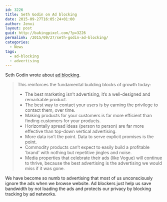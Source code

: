 ```yaml
---
id: 3226
title: Seth Godin on Ad blocking
date: 2015-09-27T16:05:24+01:00
author: Jenxi
layout: post
guid: http://bakingpixel.com/?p=3226
permalink: /2015/09/27/seth-godin-ad-blocking/
categories:
  - News
tags:
  - ad-blocking
  - advertising
---
```

Seth Godin wrote about [ad blocking](http://sethgodin.typepad.com/seths_blog/2015/09/ad-blocking.html).

> This reinforces the fundamental building blocks of growth today:
> 
>   * The best marketing isn&#8217;t advertising, it&#8217;s a well-designed and remarkable product.
>   * The best way to contact your users is by earning the privilege to contact them, over time.
>   * Making products for your customers is far more efficient than finding customers for your products.
>   * Horizontally spread ideas (person to person) are far more effective than top-down vertical advertising.
>   * More data isn&#8217;t the point. Data to serve explicit promises is the point.
>   * Commodity products can&#8217;t expect to easily build a profitable &#8216;brand&#8217; with nothing but repetitive jingles and noise.
>   * Media properties that celebrate their ads (like Vogue) will continue to thrive, because the best advertising is the advertising we would miss if it was gone.

We have become so numb to advertising that most of us unconsciously ignore the ads when we browse website. Ad blockers just help us save bandwidth by not loading the ads and protects our privacy by blocking tracking by ad networks.